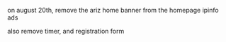 on august 20th, remove the ariz home banner from the homepage ipinfo ads

also remove timer, and registration form